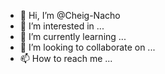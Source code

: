 - 👋 Hi, I’m @Cheig-Nacho
- 👀 I’m interested in ...
- 🌱 I’m currently learning ...
- 💞️ I’m looking to collaborate on ...
- 📫 How to reach me ...

<!---
Cheig-Nacho/Cheig-Nacho is a ✨ special ✨ repository because its `README.md` (this file) appears on your GitHub profile.
You can click the Preview link to take a look at your changes.
--->
